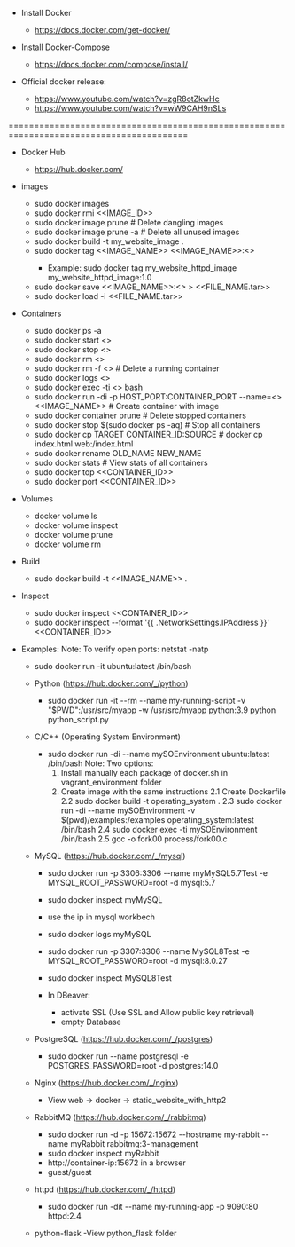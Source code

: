 + Install Docker
    - https://docs.docker.com/get-docker/

+ Install Docker-Compose
    - https://docs.docker.com/compose/install/

+ Official docker release:
    - https://www.youtube.com/watch?v=zgR8otZkwHc
    - https://www.youtube.com/watch?v=wW9CAH9nSLs

=========================================================================================

+ Docker Hub
    - https://hub.docker.com/

+ images
    - sudo docker images
    - sudo docker rmi <<IMAGE_ID>>
    - sudo docker image prune  # Delete dangling images
    - sudo docker image prune -a  # Delete all unused images
    - sudo docker build -t my_website_image . 
    - sudo docker tag <<IMAGE_NAME>> <<IMAGE_NAME>>:<<TAG>> 
        - Example: sudo docker tag my_website_httpd_image my_website_httpd_image:1.0
    - sudo docker save <<IMAGE_NAME>>:<<TAG>> > <<FILE_NAME.tar>>
    - sudo docker load -i <<FILE_NAME.tar>>

+ Containers
    - sudo docker ps -a
    - sudo docker start <<NAME or CONTAINER_ID>>
    - sudo docker stop <<NAME or CONTAINER_ID>>
    - sudo docker rm <<NAME or CONTAINER_ID>>
    - sudo docker rm -f <<NAME or CONTAINER_ID>>  # Delete a running container
    - sudo docker logs <<NAME or CONTAINER_ID>>
    - sudo docker exec -ti <<NAME or CONTAINER_ID>> bash
    - sudo docker run -di -p HOST_PORT:CONTAINER_PORT --name=<<NAME>> <<IMAGE_NAME>>  # Create container with image
    - sudo docker container prune  # Delete stopped containers
    - sudo docker stop $(sudo docker ps -aq)  # Stop all containers
    - sudo docker cp TARGET CONTAINER_ID:SOURCE  # docker cp index.html web:/index.html
    - sudo docker rename OLD_NAME NEW_NAME
    - sudo docker stats  # View stats of all containers
    - sudo docker top <<CONTAINER_ID>>
    - sudo docker port <<CONTAINER_ID>>

+ Volumes
    - docker volume ls
    - docker volume inspect
    - docker volume prune
    - docker volume rm

+ Build
    - sudo docker build -t <<IMAGE_NAME>> .

+ Inspect
    - sudo docker inspect <<CONTAINER_ID>>
    - sudo docker inspect --format '{{ .NetworkSettings.IPAddress }}' <<CONTAINER_ID>>

+ Examples:
    Note: To verify open ports: netstat -natp

    + sudo docker run -it ubuntu:latest /bin/bash

    + Python (https://hub.docker.com/_/python)
        - sudo docker run -it --rm --name my-running-script -v "$PWD":/usr/src/myapp -w /usr/src/myapp python:3.9 python python_script.py

    + C/C++ (Operating System Environment)
        - sudo docker run -di --name mySOEnvironment ubuntu:latest /bin/bash
          Note: Two options:
            1. Install manually each package of docker.sh in vagrant_environment folder
            2. Create image with the same instructions
               2.1 Create Dockerfile
               2.2 sudo docker build -t operating_system .
               2.3 sudo docker run -di --name mySOEnvironment -v $(pwd)/examples:/examples operating_system:latest /bin/bash
               2.4 sudo docker exec -ti mySOEnvironment /bin/bash
               2.5 gcc -o fork00 process/fork00.c

    + MySQL (https://hub.docker.com/_/mysql)
        - sudo docker run -p 3306:3306 --name myMySQL5.7Test -e MYSQL_ROOT_PASSWORD=root -d mysql:5.7
        - sudo docker inspect myMySQL
        - use the ip in mysql workbech
        - sudo docker logs myMySQL

        - sudo docker run -p 3307:3306 --name MySQL8Test -e MYSQL_ROOT_PASSWORD=root -d mysql:8.0.27
        - sudo docker inspect MySQL8Test
        - In DBeaver:
             - activate SSL (Use SSL and Allow public key retrieval)
             - empty Database

    + PostgreSQL (https://hub.docker.com/_/postgres)
        - sudo docker run --name postgresql -e POSTGRES_PASSWORD=root -d postgres:14.0

    + Nginx (https://hub.docker.com/_/nginx)
        - View web -> docker -> static_website_with_http2

    + RabbitMQ (https://hub.docker.com/_/rabbitmq)
        - sudo docker run -d -p 15672:15672 --hostname my-rabbit --name myRabbit rabbitmq:3-management
        - sudo docker inspect myRabbit
        - http://container-ip:15672 in a browser 
        - guest/guest

    + httpd (https://hub.docker.com/_/httpd)
        - sudo docker run -dit --name my-running-app -p 9090:80 httpd:2.4

    + python-flask
        -View python_flask folder